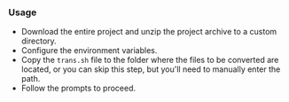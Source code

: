 ### Usage

- Download the entire project and unzip the project archive to a custom directory.
- Configure the environment variables.
- Copy the `trans.sh` file to the folder where the files to be converted are located, or you can skip this step, but you'll need to manually enter the path.
- Follow the prompts to proceed.
